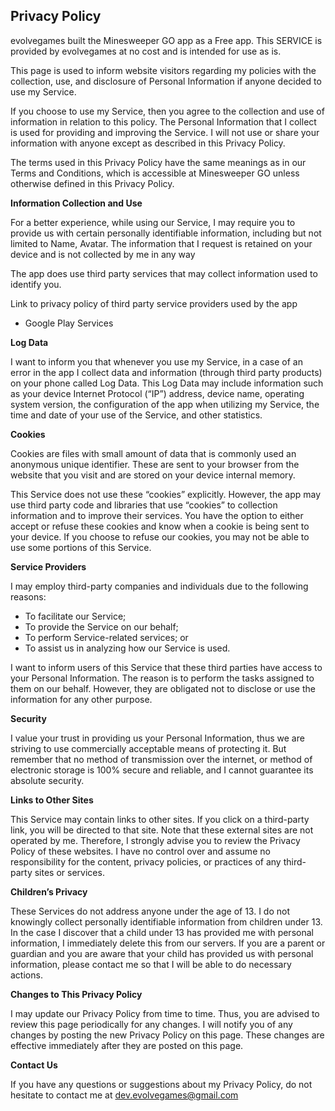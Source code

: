 ## Privacy Policy

evolvegames built the Minesweeper GO app as a Free app. This SERVICE is
provided by evolvegames at no cost and is intended for use as is.

This page is used to inform website visitors regarding my policies with the
collection, use, and disclosure of Personal Information if anyone decided to
use my Service.

If you choose to use my Service, then you agree to the collection and use of
information in relation to this policy. The Personal Information that I
collect is used for providing and improving the Service. I will not use or
share your information with anyone except as described in this Privacy Policy.

The terms used in this Privacy Policy have the same meanings as in our Terms
and Conditions, which is accessible at Minesweeper GO unless otherwise defined
in this Privacy Policy.

**Information Collection and Use**

For a better experience, while using our Service, I may require you to provide
us with certain personally identifiable information, including but not limited
to Name, Avatar. The information that I request is retained on your device and
is not collected by me in any way

The app does use third party services that may collect information used to
identify you.

Link to privacy policy of third party service providers used by the app

  * Google Play Services

**Log Data**

I want to inform you that whenever you use my Service, in a case of an error
in the app I collect data and information (through third party products) on
your phone called Log Data. This Log Data may include information such as your
device Internet Protocol (“IP”) address, device name, operating system
version, the configuration of the app when utilizing my Service, the time and
date of your use of the Service, and other statistics.

**Cookies**

Cookies are files with small amount of data that is commonly used an anonymous
unique identifier. These are sent to your browser from the website that you
visit and are stored on your device internal memory.

This Service does not use these “cookies” explicitly. However, the app may use
third party code and libraries that use “cookies” to collection information
and to improve their services. You have the option to either accept or refuse
these cookies and know when a cookie is being sent to your device. If you
choose to refuse our cookies, you may not be able to use some portions of this
Service.

**Service Providers**

I may employ third-party companies and individuals due to the following
reasons:

  * To facilitate our Service;
  * To provide the Service on our behalf;
  * To perform Service-related services; or
  * To assist us in analyzing how our Service is used.

I want to inform users of this Service that these third parties have access to
your Personal Information. The reason is to perform the tasks assigned to them
on our behalf. However, they are obligated not to disclose or use the
information for any other purpose.

**Security**

I value your trust in providing us your Personal Information, thus we are
striving to use commercially acceptable means of protecting it. But remember
that no method of transmission over the internet, or method of electronic
storage is 100% secure and reliable, and I cannot guarantee its absolute
security.

**Links to Other Sites**

This Service may contain links to other sites. If you click on a third-party
link, you will be directed to that site. Note that these external sites are
not operated by me. Therefore, I strongly advise you to review the Privacy
Policy of these websites. I have no control over and assume no responsibility
for the content, privacy policies, or practices of any third-party sites or
services.

**Children’s Privacy**

These Services do not address anyone under the age of 13. I do not knowingly
collect personally identifiable information from children under 13. In the
case I discover that a child under 13 has provided me with personal
information, I immediately delete this from our servers. If you are a parent
or guardian and you are aware that your child has provided us with personal
information, please contact me so that I will be able to do necessary actions.

**Changes to This Privacy Policy**

I may update our Privacy Policy from time to time. Thus, you are advised to
review this page periodically for any changes. I will notify you of any
changes by posting the new Privacy Policy on this page. These changes are
effective immediately after they are posted on this page.

**Contact Us**

If you have any questions or suggestions about my Privacy Policy, do not
hesitate to contact me at dev.evolvegames@gmail.com

